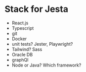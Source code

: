 # Stack for Jesta

- React.js
- Typescript
- git
- Docker
- unit tests? Jester, Playwright?
- Tailwind? Sass
- Oracle DB
- graphQl
- Node or Java? Which framework?
